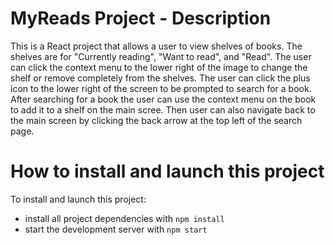 # MyReads Project - Description
This is a React project that allows a user to view shelves of books. The shelves are for "Currently reading", "Want to read", and "Read". The user can click the context menu to the lower right of the image to change the shelf or remove completely from the shelves. The user can click the plus icon to the lower right of the screen to be prompted to search for a book. After searching for a book the user can use the context menu on the book to add it to a shelf on the main scree. Then user can also navigate back to the main screen by clicking the back arrow at the top left of the search page.

# How to install and launch this project

To install and launch this project:
* install all project dependencies with `npm install`
* start the development server with `npm start`